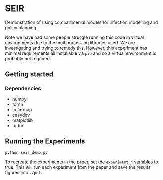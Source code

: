 # SEIR

Demonstration of using compartmental models for infection modelling and policy planning. 

Note we have had some people struggle running this code in virtual environments due to the multiprocessing libraries used. We are investigating and trying to remedy this. However, this experiment has minimal requirements all installable via `pip` and so a virtual environment is probably not required.

## Getting started
### Dependencies
- numpy
- torch
- colormap
- easydev
- matplotlib
- tqdm

## Running the Experiments
```
python seir_demo.py
```

To recreate the experiments in the paper, set the `experiment_*` variables to true. This will run each experiment from the paper and save the results figures into `./pdf`. 